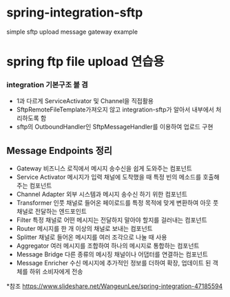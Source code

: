 # spring-integration-sftp
simple sftp upload message gateway example

# spring ftp file upload 연습용
### integration 기본구조 볼 겸
- 1과 다르게 ServiceActivator 및 Channel을 직접활용
- SftpRemoteFileTemplate가져오지 않고 integration-sftp가 알아서 내부에서 처리하도록 함
- sftp의 OutboundHandler인 SftpMessageHandler를 이용하여 업로드 구현

## Message Endpoints 정리 
- Gateway 비즈니스 로직에서 메시지 송수신을 쉽게 도와주는 컴포넌트 
- Service Activator 메시지가 입력 채널에 도착했을 때 특정 빈의 메소드를 호출해주는 컴포넌트 
- Channel Adapter 외부 시스템과 메시지 송수신 하기 위한 컴포넌트 
- Transformer 인풋 채널로 들어온 페이로드를 특정 목적에 맞게 변환하여 아웃 풋 채널로 전달하는 엔드포인트 
- Filter 특정 채널로 어떤 메시지는 전달하지 말아야 할지를 걸러내는 컴포넌트 
- Router 메시지를 한 개 이상의 채널로 보내는 컴포넌트 
- Splitter 채널로 들어온 메시지를 여러 조각으로 나눌 때 사용 
- Aggregator 여러 메시지를 조합하여 하나의 메시지로 통합하는 컴포넌트 
- Message Bridge 다른 종류의 메시징 채널이나 어댑터를 연결하는 컴포넌트 
- Message Enricher 수신 메시지에 추가적인 정보를 더하여 확장, 업데이트 된 객체를 하위 소비자에게 전송

*참조 https://www.slideshare.net/WangeunLee/spring-integration-47185594
